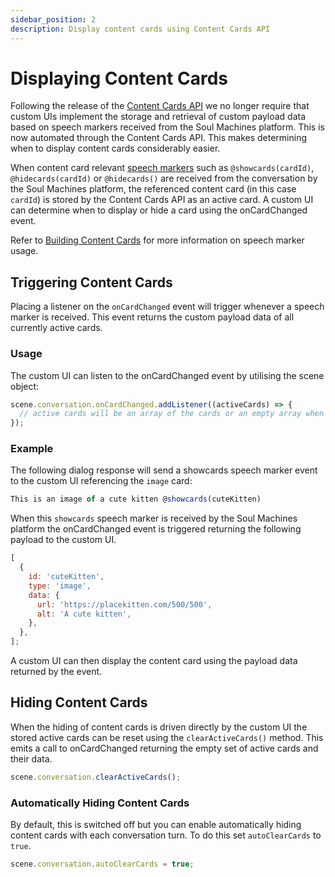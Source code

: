 ```yaml
---
sidebar_position: 2
description: Display content cards using Content Cards API
--- 
```


# Displaying Content Cards

Following the release of the [Content Cards API](https://docs.soulmachines.com/web-sdk/api/smwebsdk.scene.conversation) we no longer require that custom UIs implement the storage and retrieval of custom payload data based on speech markers received from the Soul Machines platform. This is now automated through the Content Cards API. This makes determining when to display content cards considerably easier.

When content card relevant [speech markers](https://soulmachines-support.atlassian.net/wiki/spaces/SSAS/pages/1320058881/Optimising+your+Conversation) such as `@showcards(cardId)`, `@hidecards(cardId)` or `@hidecards()` are received from the conversation by the Soul Machines platform, the referenced content card (in this case `cardId`) is stored by the Content Cards API as an active card. A custom UI can determine when to display or hide a card using the onCardChanged event.

Refer to [Building Content Cards](building-content-cards.md) for more information on speech marker usage.

## Triggering Content Cards

Placing a listener on the `onCardChanged` event will trigger whenever a speech marker is received. This event returns the custom payload data of all currently active cards.

### Usage

The custom UI can listen to the onCardChanged event by utilising the scene object:

```js
scene.conversation.onCardChanged.addListener((activeCards) => {
  // active cards will be an array of the cards or an empty array when cards are cleared
});
```

### Example

The following dialog response will send a showcards speech marker event to the custom UI referencing the `image` card:

```js
This is an image of a cute kitten @showcards(cuteKitten)
```

When this `showcards` speech marker is received by the Soul Machines platform the onCardChanged event is triggered returning the following payload to the custom UI.

```js
[
  {
    id: 'cuteKitten',
    type: 'image',
    data: {
      url: 'https://placekitten.com/500/500',
      alt: 'A cute kitten',
    },
  },
];
```

A custom UI can then display the content card using the payload data returned by the event.

## Hiding Content Cards

When the hiding of content cards is driven directly by the custom UI the stored active cards can be reset using the `clearActiveCards()` method. This emits a call to onCardChanged returning the empty set of active cards and their data.

```js
scene.conversation.clearActiveCards();
```

### Automatically Hiding Content Cards

By default, this is switched off but you can enable automatically hiding content cards with each conversation turn. To do this set `autoClearCards` to `true`.

```js
scene.conversation.autoClearCards = true;
```
